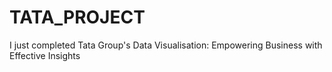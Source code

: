 # TATA_PROJECT
I just completed Tata Group's Data Visualisation: Empowering Business with Effective Insights
